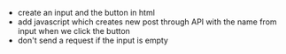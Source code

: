 - create an input and the button in html
- add javascript which creates new post through API with the name from input when we click the button
- don't send a request if the input is empty
